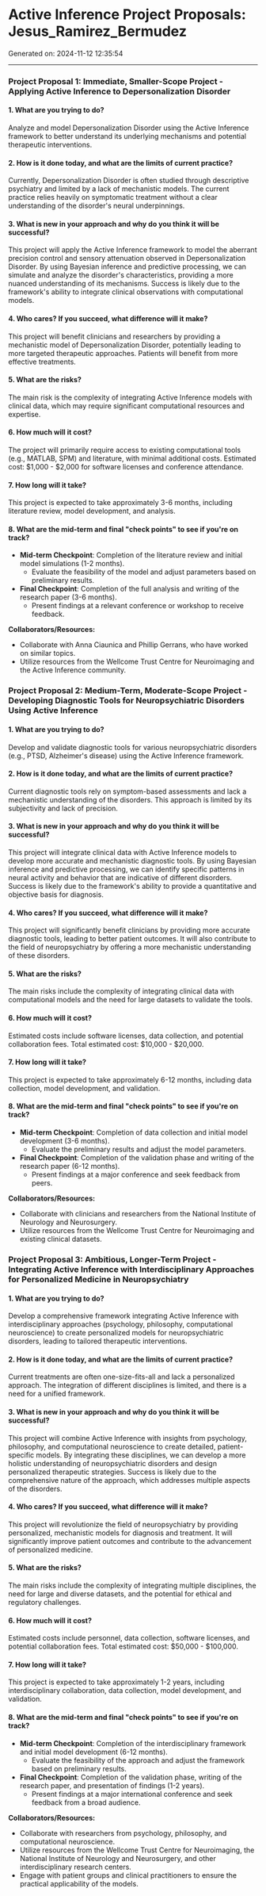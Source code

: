 # Active Inference Project Proposals: Jesus_Ramirez_Bermudez

Generated on: 2024-11-12 12:35:54

---

### Project Proposal 1: Immediate, Smaller-Scope Project - Applying Active Inference to Depersonalization Disorder

#### 1. What are you trying to do?
Analyze and model Depersonalization Disorder using the Active Inference framework to better understand its underlying mechanisms and potential therapeutic interventions.

#### 2. How is it done today, and what are the limits of current practice?
Currently, Depersonalization Disorder is often studied through descriptive psychiatry and limited by a lack of mechanistic models. The current practice relies heavily on symptomatic treatment without a clear understanding of the disorder's neural underpinnings.

#### 3. What is new in your approach and why do you think it will be successful?
This project will apply the Active Inference framework to model the aberrant precision control and sensory attenuation observed in Depersonalization Disorder. By using Bayesian inference and predictive processing, we can simulate and analyze the disorder's characteristics, providing a more nuanced understanding of its mechanisms. Success is likely due to the framework's ability to integrate clinical observations with computational models.

#### 4. Who cares? If you succeed, what difference will it make?
This project will benefit clinicians and researchers by providing a mechanistic model of Depersonalization Disorder, potentially leading to more targeted therapeutic approaches. Patients will benefit from more effective treatments.

#### 5. What are the risks?
The main risk is the complexity of integrating Active Inference models with clinical data, which may require significant computational resources and expertise.

#### 6. How much will it cost?
The project will primarily require access to existing computational tools (e.g., MATLAB, SPM) and literature, with minimal additional costs. Estimated cost: $1,000 - $2,000 for software licenses and conference attendance.

#### 7. How long will it take?
This project is expected to take approximately 3-6 months, including literature review, model development, and analysis.

#### 8. What are the mid-term and final "check points" to see if you're on track?
- **Mid-term Checkpoint**: Completion of the literature review and initial model simulations (1-2 months).
  - Evaluate the feasibility of the model and adjust parameters based on preliminary results.
- **Final Checkpoint**: Completion of the full analysis and writing of the research paper (3-6 months).
  - Present findings at a relevant conference or workshop to receive feedback.

**Collaborators/Resources:**
- Collaborate with Anna Ciaunica and Phillip Gerrans, who have worked on similar topics.
- Utilize resources from the Wellcome Trust Centre for Neuroimaging and the Active Inference community.

### Project Proposal 2: Medium-Term, Moderate-Scope Project - Developing Diagnostic Tools for Neuropsychiatric Disorders Using Active Inference

#### 1. What are you trying to do?
Develop and validate diagnostic tools for various neuropsychiatric disorders (e.g., PTSD, Alzheimer's disease) using the Active Inference framework.

#### 2. How is it done today, and what are the limits of current practice?
Current diagnostic tools rely on symptom-based assessments and lack a mechanistic understanding of the disorders. This approach is limited by its subjectivity and lack of precision.

#### 3. What is new in your approach and why do you think it will be successful?
This project will integrate clinical data with Active Inference models to develop more accurate and mechanistic diagnostic tools. By using Bayesian inference and predictive processing, we can identify specific patterns in neural activity and behavior that are indicative of different disorders. Success is likely due to the framework's ability to provide a quantitative and objective basis for diagnosis.

#### 4. Who cares? If you succeed, what difference will it make?
This project will significantly benefit clinicians by providing more accurate diagnostic tools, leading to better patient outcomes. It will also contribute to the field of neuropsychiatry by offering a more mechanistic understanding of these disorders.

#### 5. What are the risks?
The main risks include the complexity of integrating clinical data with computational models and the need for large datasets to validate the tools.

#### 6. How much will it cost?
Estimated costs include software licenses, data collection, and potential collaboration fees. Total estimated cost: $10,000 - $20,000.

#### 7. How long will it take?
This project is expected to take approximately 6-12 months, including data collection, model development, and validation.

#### 8. What are the mid-term and final "check points" to see if you're on track?
- **Mid-term Checkpoint**: Completion of data collection and initial model development (3-6 months).
  - Evaluate the preliminary results and adjust the model parameters.
- **Final Checkpoint**: Completion of the validation phase and writing of the research paper (6-12 months).
  - Present findings at a major conference and seek feedback from peers.

**Collaborators/Resources:**
- Collaborate with clinicians and researchers from the National Institute of Neurology and Neurosurgery.
- Utilize resources from the Wellcome Trust Centre for Neuroimaging and existing clinical datasets.

### Project Proposal 3: Ambitious, Longer-Term Project - Integrating Active Inference with Interdisciplinary Approaches for Personalized Medicine in Neuropsychiatry

#### 1. What are you trying to do?
Develop a comprehensive framework integrating Active Inference with interdisciplinary approaches (psychology, philosophy, computational neuroscience) to create personalized models for neuropsychiatric disorders, leading to tailored therapeutic interventions.

#### 2. How is it done today, and what are the limits of current practice?
Current treatments are often one-size-fits-all and lack a personalized approach. The integration of different disciplines is limited, and there is a need for a unified framework.

#### 3. What is new in your approach and why do you think it will be successful?
This project will combine Active Inference with insights from psychology, philosophy, and computational neuroscience to create detailed, patient-specific models. By integrating these disciplines, we can develop a more holistic understanding of neuropsychiatric disorders and design personalized therapeutic strategies. Success is likely due to the comprehensive nature of the approach, which addresses multiple aspects of the disorders.

#### 4. Who cares? If you succeed, what difference will it make?
This project will revolutionize the field of neuropsychiatry by providing personalized, mechanistic models for diagnosis and treatment. It will significantly improve patient outcomes and contribute to the advancement of personalized medicine.

#### 5. What are the risks?
The main risks include the complexity of integrating multiple disciplines, the need for large and diverse datasets, and the potential for ethical and regulatory challenges.

#### 6. How much will it cost?
Estimated costs include personnel, data collection, software licenses, and potential collaboration fees. Total estimated cost: $50,000 - $100,000.

#### 7. How long will it take?
This project is expected to take approximately 1-2 years, including interdisciplinary collaboration, data collection, model development, and validation.

#### 8. What are the mid-term and final "check points" to see if you're on track?
- **Mid-term Checkpoint**: Completion of the interdisciplinary framework and initial model development (6-12 months).
  - Evaluate the feasibility of the approach and adjust the framework based on preliminary results.
- **Final Checkpoint**: Completion of the validation phase, writing of the research paper, and presentation of findings (1-2 years).
  - Present findings at a major international conference and seek feedback from a broad audience.

**Collaborators/Resources:**
- Collaborate with researchers from psychology, philosophy, and computational neuroscience.
- Utilize resources from the Wellcome Trust Centre for Neuroimaging, the National Institute of Neurology and Neurosurgery, and other interdisciplinary research centers.
- Engage with patient groups and clinical practitioners to ensure the practical applicability of the models.